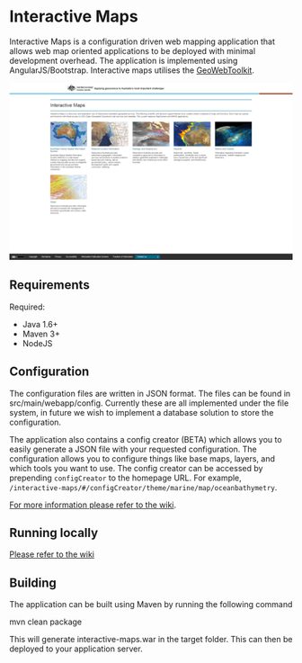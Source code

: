 # Interactive Maps

Interactive Maps is a configuration driven web mapping application that allows web map oriented applications to be deployed with minimal development overhead. The application is implemented using AngularJS/Bootstrap. Interactive maps utilises the [GeoWebToolkit](https://github.com/GeoscienceAustralia/geo-web-toolkit). 

![](https://github.com/GeoscienceAustralia/interactive-maps/blob/master/docs/imgs/interactive_maps_home.png)

## Requirements
Required:

* Java 1.6+
* Maven 3+
* NodeJS

## Configuration

The configuration files are written in JSON format. The files can be found in src/main/webapp/config. Currently these are all implemented under the file system, in future we wish to implement a database solution to store the configuration. 

The application also contains a config creator (BETA) which allows you to easily generate a JSON file with your requested configuration. The configuration allows you to configure things like base maps, layers, and which tools you want to use. The config creator can be accessed by prepending `configCreator` to the homepage URL. For example, `/interactive-maps/#/configCreator/theme/marine/map/oceanbathymetry`.

[For more information please refer to the wiki](https://github.com/GeoscienceAustralia/interactive-maps/wiki).

## Running locally

[Please refer to the wiki](https://github.com/GeoscienceAustralia/interactive-maps/wiki/Running-locally-with-Tomcat-or-NodeJS)

## Building

The application can be built using Maven by running the following command

mvn clean package

This will generate interactive-maps.war in the target folder. This can then be deployed to your application server.
